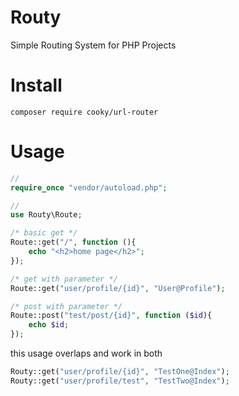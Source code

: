 # Routy
Simple Routing System for PHP Projects

# Install
```
composer require cooky/url-router
```

# Usage
```php
//
require_once "vendor/autoload.php";

//
use Routy\Route;

/* basic get */
Route::get("/", function (){
    echo "<h2>home page</h2>";
});

/* get with parameter */
Route::get("user/profile/{id}", "User@Profile");

/* post with parameter */
Route::post("test/post/{id}", function ($id){
    echo $id;
});
```

this usage overlaps and work in both
```php
Routy::get("user/profile/{id}", "TestOne@Index");
Routy::get("user/profile/test", "TestTwo@Index");
```